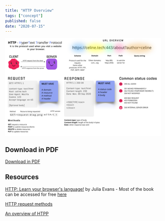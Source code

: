 ```yaml
---
title: "HTTP Overview"
tags: ["concept"]
published: false
date: "2020-07-15"
---
```


![](http-request-poster.png)

## Download in PDF

[Download in PDF](/http-request.pdf)

## Resources

[HTTP: Learn your browser's language!](https://wizardzines.com/zines/http/) by Julia Evans - Most of the book can be accessed for free [here](https://jvns.ca/blog/2019/09/12/new-zine-on-http/)

[HTTP request methods](https://developer.mozilla.org/en-US/docs/Web/HTTP/Methods)

[An overview of HTPP](https://developer.mozilla.org/en-US/docs/Web/HTTP/Overview)
